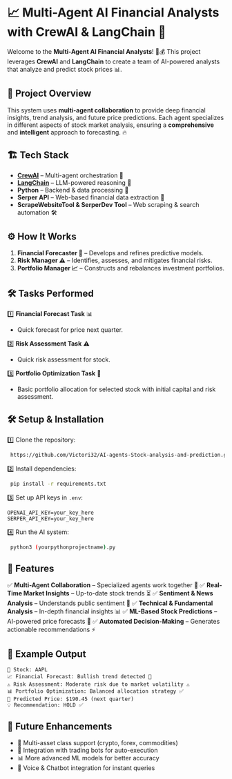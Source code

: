 # 📈 Multi-Agent AI Financial Analysts with CrewAI & LangChain 🚀

Welcome to the **Multi-Agent AI Financial Analysts**! 🤖💰 This project leverages **CrewAI** and **LangChain** to create a team of AI-powered analysts that analyze and predict stock prices 📊. 

## 🎯 Project Overview

This system uses **multi-agent collaboration** to provide deep financial insights, trend analysis, and future price predictions. Each agent specializes in different aspects of stock market analysis, ensuring a **comprehensive** and **intelligent** approach to forecasting. 🔥

## 🏗️ Tech Stack

- **[CrewAI](https://github.com/CrewAI/crewAI)** – Multi-agent orchestration 🤝
- **[LangChain](https://www.langchain.com/)** – LLM-powered reasoning 🧠
- **Python** – Backend & data processing 🐍
- **Serper API** – Web-based financial data extraction 📡
- **ScrapeWebsiteTool & SerperDev Tool** – Web scraping & search automation 🛠️

## ⚙️ How It Works

1. **Financial Forecaster 🤖** – Develops and refines predictive models.
2. **Risk Manager ⚠️** – Identifies, assesses, and mitigates financial risks.
3. **Portfolio Manager 📈** – Constructs and rebalances investment portfolios.

## 🛠️ Tasks Performed

1️⃣ **Financial Forecast Task** 📊
   - Quick forecast for price next quarter.

2️⃣ **Risk Assessment Task** ⚠️
   - Quick risk assessment for stock.

3️⃣ **Portfolio Optimization Task** 📌
   - Basic portfolio allocation for selected stock with initial capital and risk assessment.

## 🛠️ Setup & Installation

1️⃣ Clone the repository:
```bash
 https://github.com/Victori32/AI-agents-Stock-analysis-and-prediction.git
```

2️⃣ Install dependencies:
```bash
 pip install -r requirements.txt
```

3️⃣ Set up API keys in `.env`:
```env
OPENAI_API_KEY=your_key_here
SERPER_API_KEY=your_key_here
```

4️⃣ Run the AI system:
```bash
 python3 (yourpythonprojectname).py
```

## 🎯 Features

✅ **Multi-Agent Collaboration** – Specialized agents work together 🤝
✅ **Real-Time Market Insights** – Up-to-date stock trends ⏳
✅ **Sentiment & News Analysis** – Understands public sentiment 📢
✅ **Technical & Fundamental Analysis** – In-depth financial insights 📊
✅ **ML-Based Stock Predictions** – AI-powered price forecasts 🔮
✅ **Automated Decision-Making** – Generates actionable recommendations ⚡

## 📌 Example Output

```
📢 Stock: AAPL
📈 Financial Forecast: Bullish trend detected 🚀
⚠️ Risk Assessment: Moderate risk due to market volatility ⚠️
📊 Portfolio Optimization: Balanced allocation strategy ✅
🔮 Predicted Price: $190.45 (next quarter)
💡 Recommendation: HOLD ✅
```

## 🚀 Future Enhancements

- 🏦 Multi-asset class support (crypto, forex, commodities)
- 📡 Integration with trading bots for auto-execution
- 📊 More advanced ML models for better accuracy
- 🤖 Voice & Chatbot integration for instant queries





